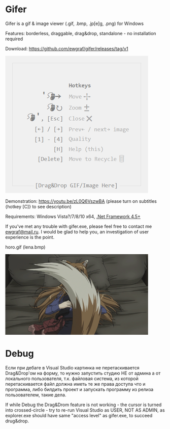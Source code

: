 # Gifer

Gifer is a gif & image viewer (.gif, .bmp, .jp[e]g, .png) for Windows

Features: borderless, draggable, drag&drop, standalone - no installation required

Download: https://github.com/ewgraf/gifer/releases/tag/v1

![](help.png)

Demonstration: https://youtu.be/zL0Q6VszwBA (please turn on subtitles {hotkey [C]} to see description)

Requirements: Windows Vista?/7/8/10 x64, [.Net Framework 4.5+](https://www.microsoft.com/ru-ru/download/details.aspx?id=30653)

If you've met any trouble with gifer.exe, please feel free to contact me ewgraf@mail.ru. I would be glad to help you, an investigation of user experience is the point.

horo.gif (lena.bmp)

<img src="https://github.com/ewgraf/gifer/blob/master/horo2.gif?raw=true" width="450px">

# Debug
Если при дебаге в Visual Studio картинка не перетаскивается Drag&Drop'ом на форму, то нужно запустить студию НЕ от админа а от локального пользователя, т.к. файловая система, из которой перетаскивается файл должна иметь те же права доступа что и программа, либо билдить проект и запускать программу из релиза пользователем, такие дела.

If while Debug the Drag&Drom feature is not working - the cursor is turned into crossed-circle - try to re-run Visual Studio as USER, NOT AS ADMIN, as explorer.exe should have same "access level" as gifer.exe, to succeed drug&drop.
